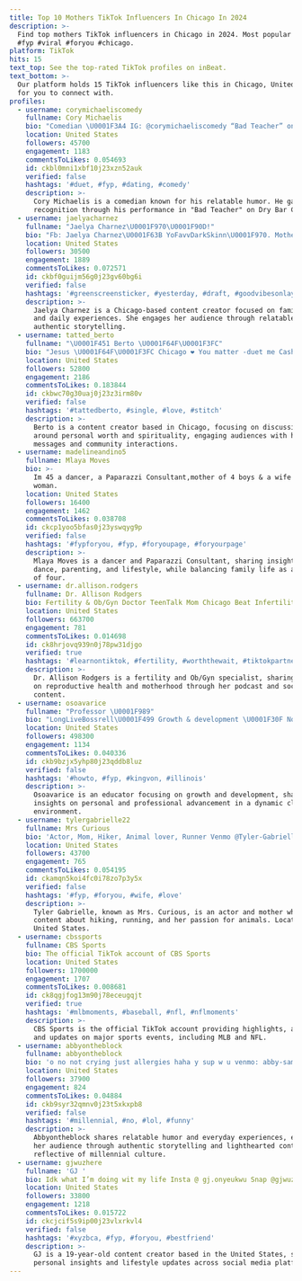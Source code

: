 ```yaml
---
title: Top 10 Mothers TikTok Influencers In Chicago In 2024
description: >-
  Find top mothers TikTok influencers in Chicago in 2024. Most popular hashtags:
  #fyp #viral #foryou #chicago.
platform: TikTok
hits: 15
text_top: See the top-rated TikTok profiles on inBeat.
text_bottom: >-
  Our platform holds 15 TikTok influencers like this in Chicago, United States
  for you to connect with.
profiles:
  - username: corymichaeliscomedy
    fullname: Cory Michaelis
    bio: "Comedian \U0001F3A4 IG: @corymichaeliscomedy “Bad Teacher” on Dry Bar Sights Set on 99k"
    location: United States
    followers: 45700
    engagement: 1183
    commentsToLikes: 0.054693
    id: ckbl0mni1xbf10j23xzn52auk
    verified: false
    hashtags: '#duet, #fyp, #dating, #comedy'
    description: >-
      Cory Michaelis is a comedian known for his relatable humor. He gained
      recognition through his performance in "Bad Teacher" on Dry Bar Comedy.
  - username: jaelyacharnez
    fullname: "Jaelya Charnez\U0001F970\U0001F90D!"
    bio: "Fb: Jaelya Charnez\U0001F63B YoFavvDarkSkinn\U0001F970. Mother of 30,377\U0001F61D! Chicago\U0001F4CD. 40k\U0001F60C?"
    location: United States
    followers: 30500
    engagement: 1889
    commentsToLikes: 0.072571
    id: ckbf0guijm56g0j23gv60bg6i
    verified: false
    hashtags: '#greenscreensticker, #yesterday, #draft, #goodvibesonlayyy'
    description: >-
      Jaelya Charnez is a Chicago-based content creator focused on family life
      and daily experiences. She engages her audience through relatable,
      authentic storytelling. 
  - username: tatted_berto
    fullname: "\U0001F451 Berto \U0001F64F\U0001F3FC"
    bio: "Jesus \U0001F64F\U0001F3FC Chicago ❤️ You matter -duet me Cash app: $TattedBerto #talkswithberto"
    location: United States
    followers: 52800
    engagement: 2186
    commentsToLikes: 0.183844
    id: ckbwc70g30uaj0j23z3irm80v
    verified: false
    hashtags: '#tattedberto, #single, #love, #stitch'
    description: >-
      Berto is a content creator based in Chicago, focusing on discussions
      around personal worth and spirituality, engaging audiences with heartfelt
      messages and community interactions.
  - username: madelineandino5
    fullname: Mlaya Moves
    bio: >-
      Im 45 a dancer, a Paparazzi Consultant,mother of 4 boys & a wife 2 a
      woman.
    location: United States
    followers: 16400
    engagement: 1462
    commentsToLikes: 0.038708
    id: ckcp1yoo5bfas0j23yswqyg9p
    verified: false
    hashtags: '#fypforyou, #fyp, #foryoupage, #foryourpage'
    description: >-
      Mlaya Moves is a dancer and Paparazzi Consultant, sharing insights on
      dance, parenting, and lifestyle, while balancing family life as a mother
      of four.
  - username: dr.allison.rodgers
    fullname: Dr. Allison Rodgers
    bio: Fertility & Ob/Gyn Doctor TeenTalk Mom Chicago Beat Infertility Podcast
    location: United States
    followers: 663700
    engagement: 781
    commentsToLikes: 0.014698
    id: ck8hrjovq939n0j78pw31djgo
    verified: true
    hashtags: '#learnontiktok, #fertility, #worththewait, #tiktokpartner'
    description: >-
      Dr. Allison Rodgers is a fertility and Ob/Gyn specialist, sharing insights
      on reproductive health and motherhood through her podcast and social media
      content.
  - username: osoavarice
    fullname: "Professor \U0001F989"
    bio: "LongLiveBossrell\U0001F499 Growth & development \U0001F30F No \U0001F921 mfs in classroom Free big \U0001F170️"
    location: United States
    followers: 498300
    engagement: 1134
    commentsToLikes: 0.040336
    id: ckb9bzjx5yhp80j23qddb8luz
    verified: false
    hashtags: '#howto, #fyp, #kingvon, #illinois'
    description: >-
      Osoavarice is an educator focusing on growth and development, sharing
      insights on personal and professional advancement in a dynamic classroom
      environment.
  - username: tylergabrielle22
    fullname: Mrs Curious
    bio: 'Actor, Mom, Hiker, Animal lover, Runner Venmo @Tyler-Gabrielle22'
    location: United States
    followers: 43700
    engagement: 765
    commentsToLikes: 0.054195
    id: ckamqn5koi4fc0i78zo7p3y5x
    verified: false
    hashtags: '#fyp, #foryou, #wife, #love'
    description: >-
      Tyler Gabrielle, known as Mrs. Curious, is an actor and mother who shares
      content about hiking, running, and her passion for animals. Located in the
      United States.
  - username: cbssports
    fullname: CBS Sports
    bio: The official TikTok account of CBS Sports
    location: United States
    followers: 1700000
    engagement: 1707
    commentsToLikes: 0.008681
    id: ck8qgjfog13m90j78eceugqjt
    verified: true
    hashtags: '#mlbmoments, #baseball, #nfl, #nflmoments'
    description: >-
      CBS Sports is the official TikTok account providing highlights, analysis,
      and updates on major sports events, including MLB and NFL.
  - username: abbyontheblock
    fullname: abbyontheblock
    bio: 'o no not crying just allergies haha y sup w u venmo: abby-samuelson-0'
    location: United States
    followers: 37900
    engagement: 824
    commentsToLikes: 0.04884
    id: ckb9syr32qmnv0j23t5xkxpb8
    verified: false
    hashtags: '#millennial, #no, #lol, #funny'
    description: >-
      Abbyontheblock shares relatable humor and everyday experiences, engaging
      her audience through authentic storytelling and lighthearted content
      reflective of millennial culture.
  - username: gjwuzhere
    fullname: 'GJ '
    bio: Idk what I’m doing wit my life Insta @ gj.onyeukwu Snap @gjwuzhere in | 19
    location: United States
    followers: 33800
    engagement: 1218
    commentsToLikes: 0.015722
    id: ckcjcif5s9ip00j23vlxrkvl4
    verified: false
    hashtags: '#xyzbca, #fyp, #foryou, #bestfriend'
    description: >-
      GJ is a 19-year-old content creator based in the United States, sharing
      personal insights and lifestyle updates across social media platforms.
---
```


